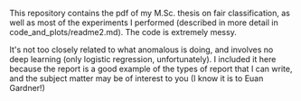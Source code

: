 This repository contains the pdf of my M.Sc. thesis on fair classification, as well as most of the experiments I performed (described in more detail in code_and_plots/readme2.md). The code is extremely messy.

It's not too closely related to what anomalous is doing, and involves no deep learning (only logistic regression, unfortunately). I included it here because the report is a good example of the types of report that I can write, and the subject matter may be of interest to you (I know it is to Euan Gardner!)
